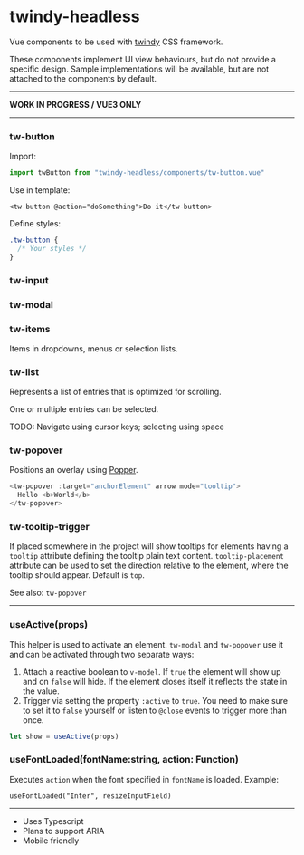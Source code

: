 # twindy-headless

Vue components to be used with [twindy](https://github.com/holtwick/twindy) CSS framework.

These components implement UI view behaviours, but do not provide a specific design. Sample implementations will be available, but are not attached to the components by default.

---

**WORK IN PROGRESS / VUE3 ONLY**

---

### tw-button

Import:

```js
import twButton from "twindy-headless/components/tw-button.vue"
```

Use in template:

```vue
<tw-button @action="doSomething">Do it</tw-button>
```

Define styles:

```css
.tw-button {
  /* Your styles */
}
```

### tw-input

### tw-modal

### tw-items

Items in dropdowns, menus or selection lists.

### tw-list

Represents a list of entries that is optimized for scrolling.

One or multiple entries can be selected.

TODO: Navigate using cursor keys; selecting using space

### tw-popover

Positions an overlay using [Popper](https://popper.js.org/).

```js
<tw-popover :target="anchorElement" arrow mode="tooltip">
  Hello <b>World</b>
</tw-popover>
```

### tw-tooltip-trigger

If placed somewhere in the project will show tooltips for elements having a `tooltip` attribute defining the tooltip plain text content. `tooltip-placement` attribute can be used to set the direction relative to the element, where the tooltip should appear. Default is `top`.

See also: `tw-popover`

---

### useActive(props)

This helper is used to activate an element. `tw-modal` and `tw-popover` use it and can be activated through two separate ways:

1. Attach a reactive boolean to `v-model`. If `true` the element will show up and on `false` will hide. If the element closes itself it reflects the state in the value.
2. Trigger via setting the property `:active` to `true`. You need to make sure to set it to `false` yourself or listen to `@close` events to trigger more than once.

```ts
let show = useActive(props)
```

### useFontLoaded(fontName:string, action: Function)

Executes `action` when the font specified in `fontName` is loaded. Example:

```
useFontLoaded("Inter", resizeInputField)
```


---

- Uses Typescript
- Plans to support ARIA
- Mobile friendly
